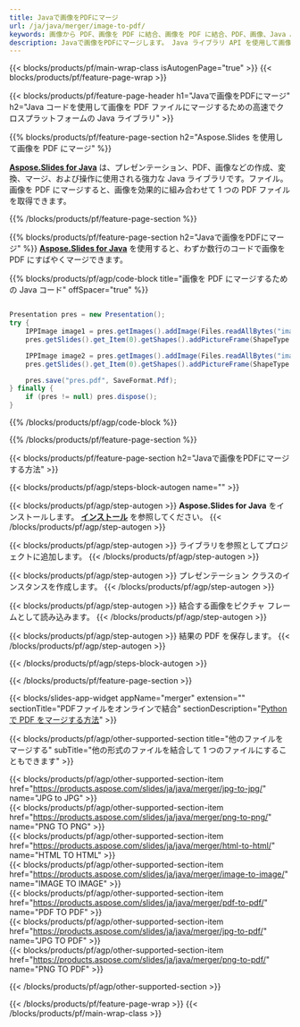 ```yaml
---
title: Javaで画像をPDFにマージ
url: /ja/java/merger/image-to-pdf/
keywords: 画像から PDF、画像を PDF に結合、画像を PDF に結合、PDF、画像、Java API、Java ライブラリ
description: Javaで画像をPDFにマージします。 Java ライブラリ API を使用して画像と PDF を結合する
---
```


{{< blocks/products/pf/main-wrap-class isAutogenPage="true" >}}
{{< blocks/products/pf/feature-page-wrap >}}

{{< blocks/products/pf/feature-page-header h1="Javaで画像をPDFにマージ" h2="Java コードを使用して画像を PDF ファイルにマージするための高速でクロスプラットフォームの Java ライブラリ" >}}

{{% blocks/products/pf/feature-page-section h2="Aspose.Slides を使用して画像を PDF にマージ" %}}

[**Aspose.Slides for Java**](https://products.aspose.com/slides/ja/java/) は、プレゼンテーション、PDF、画像などの作成、変換、マージ、および操作に使用される強力な Java ライブラリです。ファイル。画像を PDF にマージすると、画像を効果的に組み合わせて 1 つの PDF ファイルを取得できます。

{{% /blocks/products/pf/feature-page-section %}}




{{% blocks/products/pf/feature-page-section  h2="Javaで画像をPDFにマージ" %}}
[**Aspose.Slides for Java**](https://products.aspose.com/slides/ja/java/) を使用すると、わずか数行のコードで画像を PDF にすばやくマージできます。

{{% blocks/products/pf/agp/code-block title="画像を PDF にマージするための Java コード" offSpacer="true" %}}
```java

Presentation pres = new Presentation();
try {
    IPPImage image1 = pres.getImages().addImage(Files.readAllBytes("image1.png"));
    pres.getSlides().get_Item(0).getShapes().addPictureFrame(ShapeType.Rectangle, 0, 0, 100, 100, image1);

    IPPImage image2 = pres.getImages().addImage(Files.readAllBytes("image2.png"));
    pres.getSlides().get_Item(0).getShapes().addPictureFrame(ShapeType.Rectangle, 0, 200, 100, 100, image2);

    pres.save("pres.pdf", SaveFormat.Pdf);
} finally {
    if (pres != null) pres.dispose();
}
```
{{% /blocks/products/pf/agp/code-block %}}

{{% /blocks/products/pf/feature-page-section %}}




{{< blocks/products/pf/feature-page-section  h2="Javaで画像をPDFにマージする方法" >}}


{{< blocks/products/pf/agp/steps-block-autogen name="" >}}


{{< blocks/products/pf/agp/step-autogen >}}
**Aspose.Slides for Java** をインストールします。 [**インストール**](https://docs.aspose.com/slides/java/installation/) を参照してください。
{{< /blocks/products/pf/agp/step-autogen >}}

{{< blocks/products/pf/agp/step-autogen >}}
ライブラリを参照としてプロジェクトに追加します。
{{< /blocks/products/pf/agp/step-autogen >}}

{{< blocks/products/pf/agp/step-autogen >}}
プレゼンテーション クラスのインスタンスを作成します。
{{< /blocks/products/pf/agp/step-autogen >}}

{{< blocks/products/pf/agp/step-autogen >}}
結合する画像をピクチャ フレームとして読み込みます。
{{< /blocks/products/pf/agp/step-autogen >}}

{{< blocks/products/pf/agp/step-autogen >}}
結果の PDF を保存します。
{{< /blocks/products/pf/agp/step-autogen >}}


{{< /blocks/products/pf/agp/steps-block-autogen >}}


{{< /blocks/products/pf/feature-page-section >}}




{{< blocks/slides-app-widget  appName="merger" extension="" sectionTitle="PDFファイルをオンラインで結合" sectionDescription="[Python で PDF をマージする方法](https://products.aspose.com/slides/ja/python-net/merge/pdf/)" >}}

{{< blocks/products/pf/agp/other-supported-section title="他のファイルをマージする" subTitle="他の形式のファイルを結合して 1 つのファイルにすることもできます" >}}

{{< blocks/products/pf/agp/other-supported-section-item href="https://products.aspose.com/slides/ja/java/merger/jpg-to-jpg/" name="JPG to JPG" >}}  
{{< blocks/products/pf/agp/other-supported-section-item href="https://products.aspose.com/slides/ja/java/merger/png-to-png/" name="PNG TO PNG" >}}  
{{< blocks/products/pf/agp/other-supported-section-item href="https://products.aspose.com/slides/ja/java/merger/html-to-html/" name="HTML TO HTML" >}}  
{{< blocks/products/pf/agp/other-supported-section-item href="https://products.aspose.com/slides/ja/java/merger/image-to-image/" name="IMAGE TO IMAGE" >}}  
{{< blocks/products/pf/agp/other-supported-section-item href="https://products.aspose.com/slides/ja/java/merger/pdf-to-pdf/" name="PDF TO PDF" >}}  
{{< blocks/products/pf/agp/other-supported-section-item href="https://products.aspose.com/slides/ja/java/merger/jpg-to-pdf/" name="JPG TO PDF" >}}  
{{< blocks/products/pf/agp/other-supported-section-item href="https://products.aspose.com/slides/ja/java/merger/png-to-pdf/" name="PNG TO PDF" >}}  
  


{{< /blocks/products/pf/agp/other-supported-section >}}

{{< /blocks/products/pf/feature-page-wrap >}}
{{< /blocks/products/pf/main-wrap-class >}}